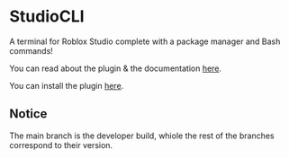 # StudioCLI
A terminal for Roblox Studio complete with a package manager and Bash commands!

You can read about the plugin & the documentation [here](https://devforum.roblox.com/t/introducing-studiocli-terminal-built-in-package-manager/1441569).

You can install the plugin [here](https://www.roblox.com/library/7347744413/StudioCLI).

## Notice
The main branch is the developer build, whiole the rest of the branches correspond to their version.
